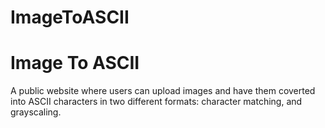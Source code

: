 # ImageToASCII
<html>
  <h1>
    Image To ASCII
  </h1>
  <p>
    A public website where users can upload images and have them coverted into ASCII characters in two different formats: character matching, and grayscaling. 
  </p>
</html>
